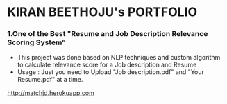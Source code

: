 # KIRAN BEETHOJU's PORTFOLIO 

### 1.One of the Best "Resume and Job Description Relevance Scoring System" 
- This project was done based on NLP techniques and custom algorithm to calculate relevance score for a Job description and Resume
- Usage :  Just you need to Upload "Job description.pdf" and "Your Resume.pdf" at a time.

http://matchjd.herokuapp.com

